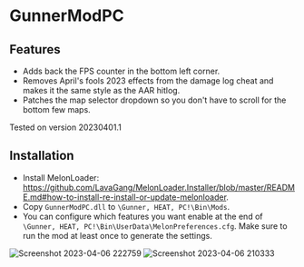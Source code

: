 # GunnerModPC

## Features
- Adds back the FPS counter in the bottom left corner.
- Removes April's fools 2023 effects from the damage log cheat and makes it the same style as the AAR hitlog.
- Patches the map selector dropdown so you don't have to scroll for the bottom few maps.

Tested on version 20230401.1

## Installation
- Install MelonLoader: https://github.com/LavaGang/MelonLoader.Installer/blob/master/README.md#how-to-install-re-install-or-update-melonloader.
- Copy `GunnerModPC.dll` to `\Gunner, HEAT, PC!\Bin\Mods`.
- You can configure which features you want enable at the end of `\Gunner, HEAT, PC!\Bin\UserData\MelonPreferences.cfg`. Make sure to run the mod at least once to generate the settings.

![Screenshot 2023-04-06 222759](https://user-images.githubusercontent.com/13806656/230488996-d7b76c4d-7480-4e35-ac7e-519de13f9005.png)
![Screenshot 2023-04-06 210333](https://user-images.githubusercontent.com/13806656/230489058-cdb0f9f9-be1a-49d5-92e6-86b6138bbdf2.png)
